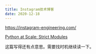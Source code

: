 ```yaml
---
title: Instagram技术博客
date: 2020-12-18
---
```


https://instagram-engineering.com/

[Python at Scale: Strict Modules](https://instagram-engineering.com/python-at-scale-strict-modules-c0bb9245c834)

这篇写得还有点意思。需要找时机继续读一下。
